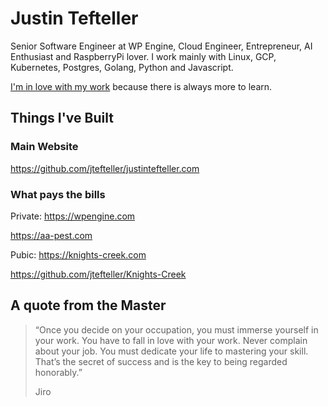 # Justin Tefteller 

Senior Software Engineer at WP Engine, Cloud Engineer, Entrepreneur, AI Enthusiast and RaspberryPi lover. I work mainly with Linux, GCP, Kubernetes, Postgres, Golang, Python and Javascript.

[I'm in love with my work](https://justintefteller.com) because there is always more to learn. 

## Things I've Built

### Main Website 

<https://github.com/jtefteller/justintefteller.com>

### What pays the bills 
Private:
<https://wpengine.com>

<https://aa-pest.com>


Pubic:
<https://knights-creek.com>

<https://github.com/jtefteller/Knights-Creek>

## A quote from the Master

> “Once you decide on your occupation, you must immerse yourself in your work. You have to fall in love with your work. Never complain about your job. You must dedicate your life to mastering your skill. That’s the secret of success and is the key to being regarded honorably.”
>
> Jiro
